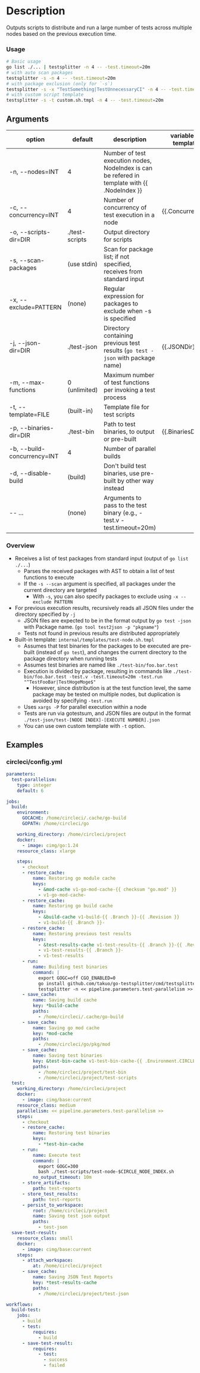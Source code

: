 # Description

Outputs scripts to distribute and run a large number of tests across multiple nodes based on the previous execution time.

### Usage

```bash
# Basic usage
go list ./... | testsplitter -n 4 -- -test.timeout=20m
# with auto scan packages
testsplitter -s -n 4 -- -test.timeout=20m
# with package exclusion (only for `-s`)
testsplitter -s -x "TestSomething|TestUnnecessaryCI" -n 4 -- -test.timeout=20m
# with custom script template
testsplitter -s -t custom.sh.tmpl -n 4 -- -test.timeout=20m
```

## Arguments

  | option                      | default             | description                                                                 | variable in template  |
  |-----------------------------|---------------------|-----------------------------------------------------------------------------|-----------------------|
  | -n, --nodes=INT             | 4                   | Number of test execution nodes, NodeIndex is can be refered in template  with {{ .NodeIndex }} |   |
  | -c, --concurrency=INT       | 4                   | Number of concurrency of test execution in a node                           | {{.Concurrency}}      |
  | -o, --scripts-dir=DIR       | ./test-scripts      | Output directory for scripts                                                |                       |
  | -s, --scan-packages         | (use stdin)         | Scan for package list; if not specified, receives from standard input        |                       |
  | -x, --exclude=PATTERN       | (none)              | Regular expression for packages to exclude when -s is specified              |                       |
  | -j, --json-dir=DIR        | ./test-json      | Directory containing previous test results (`go test -json` with package name)           | {{.JSONDir}}        |
  | -m, --max-functions         | 0  (unlimited)      | Maximum number of test functions per invoking a test process                 |                       |
  | -t, --template=FILE         | (built-in)          | Template file for test scripts                                               |                       |
  | -p, --binaries-dir=DIR      | ./test-bin          | Path to test binaries, to output or pre-built                                | {{.BinariesDir}}      |
  | -b, --build-concurrency=INT | 4                   | Number of parallel builds                                                    |                       |
  | -d, --disable-build         | (build)             | Don't build test binaries, use pre-built by other way instead                |                       |
  | -- ...                      | (none)              | Arguments to pass to the test binary (e.g., -test.v -test.timeout=20m)       |                       |

### Overview

* Receives a list of test packages from standard input (output of `go list ./...`)
  * Parses the received packages with AST to obtain a list of test functions to execute
  * If the `-s --scan` argument is specified, all packages under the current directory are targeted
    * With `-s`, you can also specify packages to exclude using `-x --exclude PATTERN`
* For previous execution results, recursively reads all JSON files under the directory specified by `-j`
  * JSON files are expected to be in the format output by `go test -json` with Package name. (`go tool test2json -p "pkgname"`)
  * Tests not found in previous results are distributed appropriately
* Built-in template: `internal/templates/test-node.sh.tmpl`
  * Assumes that test binaries for the packages to be executed are pre-built (instead of `go test`), and changes the current directory to the package directory when running tests
  * Assumes test binaries are named like `./test-bin/foo.bar.test`
  * Execution is divided by package, resulting in commands like `./test-bin/foo.bar.test -test.v -test.timeout=20m -test.run "^TestFooBar|TestHogeMoge$"`
    * However, since distribution is at the test function level, the same package may be tested on multiple nodes, but duplication is avoided by specifying `-test.run`
  * Uses `xargs -P` for parallel execution within a node
  * Tests are run via gotestsum, and JSON files are output in the format `./test-json/test-[NODE INDEX]-[EXECUTE NUMBER].json`
  * You can use own custom template with `-t` option.

## Examples

### circleci/config.yml

```yaml
parameters:
  test-parallelism:
    type: integer
    default: 6

jobs:
  build:
    environment:
      GOCACHE: /home/circleci/.cache/go-build
      GOPATH: /home/circleci/go

    working_directory: /home/circleci/project
    docker:
      - image: cimg/go:1.24
    resource_class: xlarge

    steps:
      - checkout
      - restore_cache:
          name: Restoring go module cache
          keys:
            - &mod-cache v1-go-mod-cache-{{ checksum "go.mod" }}
            - v1-go-mod-cache-
      - restore_cache:
          name: Restoring go build cache
          keys:
            - &build-cache v1-build-{{ .Branch }}-{{ .Revision }}
            - v1-build-{{ .Branch }}-
      - restore_cache:
          name: Restoring previous test results
          keys:
            - &test-results-cache v1-test-results-{{ .Branch }}-{{ .Revision }}
            - v1-test-results-{{ .Branch }}-
            - v1-test-results
      - run:
          name: Building test binaries
          command: |
            export GOGC=off CGO_ENABLED=0
            go install github.com/takuo/go-testsplitter/cmd/testsplitter@latest
            testsplitter -n << pipeline.parameters.test-parallelism >> -s -b 7 -c 4 -m 20 -- -test.timeout=10m
      - save_cache:
          name: Saving build cache
          key: *build-cache
          paths:
            - /home/circleci/.cache/go-build
      - save_cache:
          name: Saving go mod cache
          key: *mod-cache
          paths:
            - /home/circleci/go/pkg/mod
      - save_cache:
          name: Saving test binaries
          key: &test-bin-cache v1-test-bin-cache-{{ .Environment.CIRCLE_WORKFLOW_ID }}
          paths:
            - /home/circleci/project/test-bin
            - /home/circleci/project/test-scripts
  test:
    working_directory: /home/circleci/project
    docker:
      - image: cimg/base:current
    resource_class: medium
    parallelism: << pipeline.parameters.test-parallelism >>
    steps:
      - checkout
      - restore_cache:
          name: Restoring test binaries
          keys:
            - *test-bin-cache
      - run:
          name: Execute test
          command: |
            export GOGC=300
            bash ./test-scripts/test-node-$CIRCLE_NODE_INDEX.sh
          no_output_timeout: 10m
      - store_artifacts:
          path: test-reports
      - store_test_results:
          path: test-reports
      - persist_to_workspace:
          root: /home/circleci/project
          name: Saving test json output
          paths:
            - test-json
  save-test-result:
    resource_class: small
    docker:
      - image: cimg/base:current
    steps:
      - attach_workspace:
          at: /home/circleci/project
      - save_cache:
          name: Saving JSON Test Reports
          key: *test-results-cache
          paths:
            - /home/circleci/project/test-json

workflows:
  build-test:
    jobs:
      - build
      - test:
          requires:
            - build
      - save-test-result:
          requires:
            - test:
              - success
              - failed
```